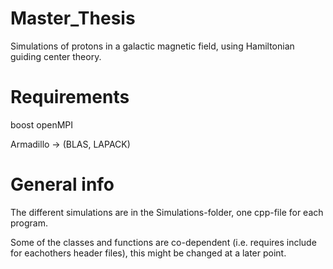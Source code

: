 # Master_Thesis
Simulations of protons in a galactic magnetic field, using Hamiltonian guiding center theory.

# Requirements
boost openMPI

Armadillo -> (BLAS, LAPACK)


# General info

The different simulations are in the Simulations-folder, one cpp-file for each program.

Some of the classes and functions are co-dependent (i.e. requires include for eachothers header files), this might be changed at a later point.
